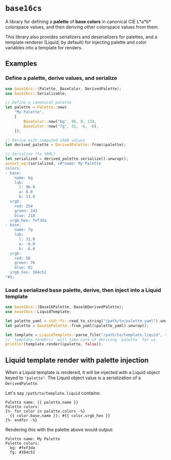 # `base16cs`

A library for defining a **palette** of **base colors** in canonical CIE
L\*a\*b\* colorspace values, and then deriving other colorspace values from
them.

This library also provides serializers and deserializers for palettes, and a
template renderer (Liquid, by default) for injecting palette and color variables
into a template for renders.

## Examples

### Define a palette, derive values, and serialize

```rust
use base16cs::{Palette, BaseColor, DerivedPalette};
use base16cs::Serializable;

// Define a canonical palette
let palette = Palette::new(
    "My Palette",
    [
        BaseColor::new("bg", 96, 0, 13),
        BaseColor::new("fg", 31, -6, -6),
    ]);

// Derive with computed sRGB values
let derived_palette = DerivedPalette::from(&palette);

// Serialize (to YAML)
let serialized = derived_palette.serialize().unwrap();
assert_eq!(serialized, r#"name: My Palette
colors:
- base:
    name: bg
    lab:
      l: 96.0
      a: 0.0
      b: 13.0
  srgb:
    red: 254
    green: 243
    blue: 218
  srgb_hex: fef3da
- base:
    name: fg
    lab:
      l: 31.0
      a: -6.0
      b: -6.0
  srgb:
    red: 56
    green: 76
    blue: 82
  srgb_hex: 384c52
"#);
```

### Load a serialized base palette, derive, then inject into a Liquid template

```rust
use base16cs::{Base16Palette, Base16DerivedPalette};
use base16cs::LiquidTemplate;

let palette_yaml = std::fs::read_to_string("/path/to/palette.yaml").unwrap();
let palette = Base16Palette::from_yaml(&palette_yaml).unwrap();

let template = LiquidTemplate::parse_file("/path/to/template.liquid", vec![]).unwrap();
// `template.render()` will take care of deriving `palette` for us.
println!(template.render(&palette, false));
```

## Liquid template render with palette injection

When a Liquid template is rendered, it will be injected with a Liquid object
keyed to `"palette"`. The Liquid object value is a serialization of a
`DerivedPalette`.

Let's say `/path/to/template.liquid` contains:

```liquid
Palette name: {{ palette.name }}
Palette colors:
{%- for color in palette.colors -%}
  {{ color.base.name }}: #{{ color.srgb_hex }}
{%- endfor -%}
```

Rendering this with the palette above would output:

```
Palette name: My Palette
Palette colors:
  bg: #fef3da
  fg: #384c52
```
